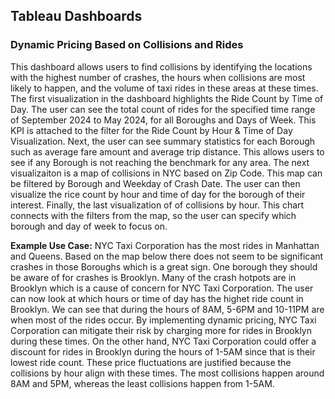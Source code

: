 ## Tableau Dashboards
### Dynamic Pricing Based on Collisions and Rides 
This dashboard allows users to find collisions by identifying the locations with the highest number of crashes, the hours when collisions are most likely to happen, and the volume of taxi rides in these areas at these times. The first visualization in the dashboard highlights the Ride Count by Time of Day. The user can see the total count of rides for the specified time range of September 2024 to May 2024, for all Boroughs and Days of Week. This KPI is attached to the filter for the Ride Count by Hour & Time of Day Visualization. Next, the user can see summary statistics for each Borough such as average fare amount and average trip distance. This allows users to see if any Borough is not reaching the benchmark for any area. The next visualizaiton is a map of collisions in NYC based on Zip Code. This map can be filtered by Borough and Weekday of Crash Date. The user can then visualize the rice count by hour and time of day for the borough of their interest. Finally, the last visualization of of collisions by hour. This chart connects with the filters from the map, so the user can specify which borough and day of week to focus on. 

**Example Use Case:**
NYC Taxi Corporation has the most rides in Manhattan and Queens. Based on the map below there does not seem to be significant crashes in those Boroughs which is a great sign. One borough they should be aware of for crashes is Brooklyn. Many of the crash hotpots are in Brooklyn which is a cause of concern for NYC Taxi Corporation. The user can now look at which hours or time of day has the highet ride count in Brooklyn. We can see that during the hours of 8AM, 5-6PM and 10-11PM are when most of the rides occur. By implementing dynamic pricing, NYC Taxi Corporation can mitigate their risk by charging more for rides in Brooklyn during these times. On the other hand, NYC Taxi Corporation could offer a discount for rides in Brooklyn during the hours of 1-5AM since that is their lowest ride count. These price fluctuations are justified because the collisions by hour align with these times. The most collisions happen around 8AM and 5PM, whereas the least collisions happen from 1-5AM. 